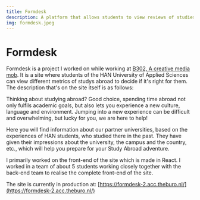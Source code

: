 ```yaml
---
title: Formdesk
description: A platform that allows students to view reviews of studies abroad
img: formdesk.jpeg
---
```


# Formdesk

Formdesk is a project I worked on while working at [B302, A creative media mob](https://b302.nl). It is a site where students of the HAN University of Applied Sciences can view different metrics of studys abroad to decide if it's right for them. The description that's on the site itself is as follows:

Thinking about studying abroad? Good choice, spending time abroad not only fulfils academic goals, but also lets you experience a new culture, language and environment. Jumping into a new experience can be difficult and overwhelming, but lucky for you, we are here to help!

Here you will find information about our partner universities, based on the experiences of HAN students, who studied there in the past. They have given their impressions about the university, the campus and the country, etc., which will help you prepare for your Study Abroad adventure.

I primarily worked on the front-end of the site which is made in React. I worked in a team of about 5 students working closely together with the back-end team to realise the complete front-end of the site.

The site is currently in production at: [https://formdesk-2.acc.theburo.nl/](https://formdesk-2.acc.theburo.nl/)
